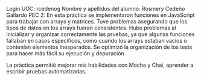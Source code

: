 Login UOC: rcedenog
Nombre y apellidos del alumno: Rosmery Cedeño Gallardo
PEC 2:
En esta práctica se implementaron funciones en JavaScript para trabajar con arrays y matrices.
Tuve problemas asegurando que los tipos de datos en los arrays fueran consistentes.
Hubo problemas al inicializar y organizar correctamente las pruebas, ya que algunas funciones fallaban en casos específicos, como cuando los arrays estaban vacíos o contenían elementos inesperados.
Se optimizó la organización de los tests para hacer más fácil su ejecución y depuración.

La práctica permitió mejorar mis habilidades con Mocha y Chai, aprender a escribir pruebas automatizadas.